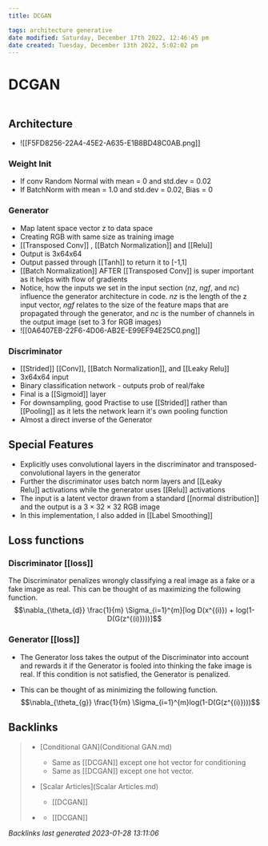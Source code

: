 ```yaml
---
title: DCGAN

tags: architecture generative 
date modified: Saturday, December 17th 2022, 12:46:45 pm
date created: Tuesday, December 13th 2022, 5:02:02 pm
---
```


# DCGAN
```toc
```

## Architecture
- ![[F5FD8256-22A4-45E2-A635-E1B8BD48C0AB.png]]

### Weight Init
- If conv Random Normal with mean = 0 and std.dev = 0.02
- If BatchNorm with mean = 1.0 and std.dev = 0.02, Bias = 0

### Generator
- Map latent space vector z to data space
- Creating RGB with same size as training image
- [[Transposed Conv]] , [[Batch Normalization]] and [[Relu]]
- Output is 3x64x64
- Output passed through [[Tanh]] to return it to [-1,1]
- [[Batch Normalization]] AFTER [[Transposed Conv]] is super important as it helps with flow of gradients
- Notice, how the inputs we set in the input section (_nz_, _ngf_, and _nc_) influence the generator architecture in code. _nz_ is the length of the z input vector, _ngf_ relates to the size of the feature maps that are propagated through the generator, and _nc_ is the number of channels in the output image (set to 3 for RGB images)
- ![[0A6407EB-22F6-4D06-AB2E-E99EF94E25C0.png]]

### Discriminator
- [[Strided]] [[Conv]], [[Batch Normalization]], and [[Leaky Relu]]
- 3x64x64 input
- Binary classification network - outputs prob of real/fake
- Final is a [[Sigmoid]] layer
- For downsampling, good Practise to use [[Strided]] rather than [[Pooling]] as it lets the network learn it's own pooling function
- Almost a direct inverse of the Generator

## Special Features
-   Explicitly uses convolutional layers in the discriminator and transposed-convolutional layers in the generator
-   Further the discriminator uses batch norm layers and [[Leaky Relu]] activations while the generator uses [[Relu]] activations
-   The input is a latent vector drawn from a standard [[normal distribution]] and the output is a $3 \times 32 \times 32$ RGB image
-   In this implementation, I also added in [[Label Smoothing]]

## Loss functions
### Discriminator [[loss]]
The Discriminator penalizes wrongly classifying a real image as a fake or a fake image as real. This can be thought of as maximizing the following function.
$$\nabla_{\theta_{d}} \frac{1}{m} \Sigma_{i=1}^{m}[log D(x^{(i)}) + log(1-D(G(z^{(i)})))]$$
  
### Generator [[loss]]
- The Generator loss takes the output of the Discriminator into account and rewards it if the Generator is fooled into thinking the fake image is real. If this condition is not satisfied, the Generator is penalized.

- This can be thought of as minimizing the following function.
$$\nabla_{\theta_{g}} \frac{1}{m} \Sigma_{i=1}^{m}log(1-D(G(z^{(i)})))$$

## Backlinks

> - [Conditional GAN](Conditional GAN.md)
>   - Same as [[DCGAN]] except one hot vector for conditioning
>   - Same as [[DCGAN]] except one hot vector.
>    
> - [Scalar Articles](Scalar Articles.md)
>   - [[DCGAN]]
>    
> - [](journals/2022-12-15.md)
>   - [[DCGAN]]

_Backlinks last generated 2023-01-28 13:11:06_
